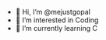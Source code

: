 - 👋 Hi, I’m @mejustgopal
- 👀 I’m interested in Coding
- 🌱 I’m currently learning C

<!---
mejustgopal/mejustgopal is a ✨ special ✨ repository because its `README.md` (this file) appears on your GitHub profile.
You can click the Preview link to take a look at your changes.
--->
